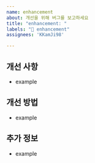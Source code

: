 ```yaml
---
name: enhancement
about: 개선을 위해 버그를 보고하세요
title: "enhancement: "
labels: "🎉 enhancement"
assignees: 'KKamJi98'

---
```


## 개선 사항

- example

## 개선 방법

- example

## 추가 정보

- example
